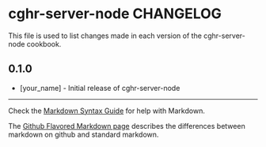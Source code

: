 cghr-server-node CHANGELOG
==========================

This file is used to list changes made in each version of the cghr-server-node cookbook.

0.1.0
-----
- [your_name] - Initial release of cghr-server-node

- - -
Check the [Markdown Syntax Guide](http://daringfireball.net/projects/markdown/syntax) for help with Markdown.

The [Github Flavored Markdown page](http://github.github.com/github-flavored-markdown/) describes the differences between markdown on github and standard markdown.
